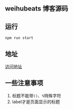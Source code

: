 ## weihubeats 博客源码

## 运行

```shell
npm run start
```

## 地址

[访问地址](https://weihubeats.github.io)


## 一些注意事项

1. 标题不能带`()`、`%`特殊字符
2. label才是页面显示的标题